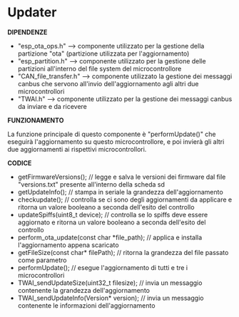 # Updater

**DIPENDENZE**
- "esp_ota_ops.h" --> componente utilizzato per la gestione della partizione "ota" (partizione utilizzata per l'aggiornamento)
- "esp_partition.h" --> componente utilizzato per la gestione delle partizioni all'interno del file system del microcontrollore
- "CAN_file_transfer.h" --> componente utilizzato la gestione dei messaggi canbus che servono all'invio dell'aggiornamento agli altri due microcontrollori
- "TWAI.h" --> componente utilizzato per la gestione dei messaggi canbus da inviare e da ricevere

**FUNZIONAMENTO**

La funzione principale di questo componente è "performUpdate()" che eseguirà l'aggiornamento su questo microcontrollore, e poi invierà gli altri due aggiornamenti ai rispettivi microcontrollori.

**CODICE**
- getFirmwareVersions();  //  legge e salva le versioni dei firmware dal file "versions.txt" presente all'interno della scheda sd
- getUpdateInfo();  //  stampa in seriale la grandezza dell'aggiornamento
- checkupdate();  //  controlla se ci sono degli aggiornamenti da applicare e ritorna un valore booleano a seconda dell'esito del controllo
- updateSpiffs(uint8_t device);  //  controlla se lo spiffs deve essere aggiornato e ritorna un valore booleano a seconda dell'esito del controllo
- perform_ota_update(const char *file_path);  //  applica e installa l'aggiornamento appena scaricato
- getFileSize(const char* filePath);  //  ritorna la grandezza del file passato come parametro
- performUpdate();  //  esegue l'aggiornamento di tutti e tre i microcontrollori
- TWAI_sendUpdateSize(uint32_t filesize);  //  invia un messaggio contenente la grandezza dell'aggiornamento
- TWAI_sendUpdateInfo(Version* version);  //  invia un messaggio contenente le informazioni dell'aggiornamento
